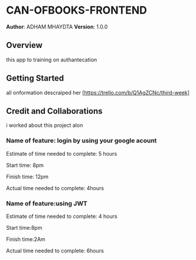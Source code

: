 # CAN-OFBOOKS-FRONTEND

**Author**: ADHAM MHAYDTA
**Version**: 1.0.0 

## Overview
this app to training on authantecation 

## Getting Started
all onformation descraiped her [https://trello.com/b/Q1AgZCNc/third-week]

## Credit and Collaborations
i worked about this project alon

### Name of feature: login by using your google acount

Estimate of time needed to complete: 5 hours

Start time: 8pm

Finish time: 12pm

Actual time needed to complete: 4hours

### Name of feature:using JWT

Estimate of time needed to complete: 4 hours

Start time:8pm

Finish time:2Am

Actual time needed to complete: 6hours